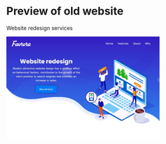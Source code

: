 # Preview of old website

Website redesign services

<img src="https://github.com/favrora/site/blob/main/src/img/preview.jpg" width="80%">
